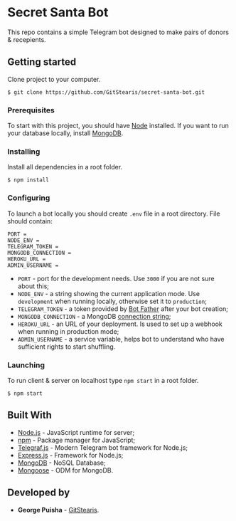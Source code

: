 # Secret Santa Bot

This repo contains a simple Telegram bot designed to make pairs of donors & recepients. 

## Getting started

Clone project to your computer.

```
$ git clone https://github.com/GitStearis/secret-santa-bot.git
```

### Prerequisites

To start with this project, you should have [Node](https://nodejs.org/en/download/package-manager/) installed. If you want to run your database locally, install [MongoDB](https://docs.mongodb.com/manual/tutorial/install-mongodb-on-windows/).

### Installing

Install all dependencies in a root folder.

```
$ npm install
```

### Configuring

To launch a bot locally you should create `.env` file in a root directory. File should contain:

```
PORT = 
NODE_ENV = 
TELEGRAM_TOKEN = 
MONGODB_CONNECTION = 
HEROKU_URL = 
ADMIN_USERNAME = 
```

* `PORT` - port for the development needs. Use `3000` if you are not sure about this;
* `NODE_ENV` - a string showing the current application mode. Use `development` when running locally, otherwise set it to `production`;
* `TELEGRAM_TOKEN` - a token provided by [Bot Father](https://t.me/BotFather) after your bot creation;
* `MONGODB_CONNECTION` - a MongoDB [connection string](https://docs.mongodb.com/manual/reference/connection-string/);
* `HEROKU_URL` - an URL of your deployment. Is used to set up a webhook when running in production mode;
* `ADMIN_USERNAME` - a service variable, helps bot to understand who have sufficient rights to start shuffling.

### Launching

To run client & server on localhost type `npm start` in a root folder.

```
$ npm start
```

## Built With

- [Node.js](https://github.com/nodejs/node) - JavaScript runtime for server;
- [npm](https://github.com/npm/npm) - Package manager for JavaScript;
- [Telegraf.js](https://github.com/telegraf/telegraf) - Modern Telegram bot framework for Node.js;
- [Express.js](https://github.com/expressjs/express) - Framework for Node.js;
- [MongoDB](https://www.mongodb.com/) - NoSQL Database;
- [Mongoose](http://mongoosejs.com/) - ODM for MongoDB.

## Developed by

* **George Puisha** - [GitStearis](https://github.com/GitStearis).

